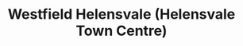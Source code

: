---
title: "Westfield Helensvale (Helensvale Town Centre)"
url: /helensvale/westfield-helensvale-helensvale-town-centre/
shop: mall
---